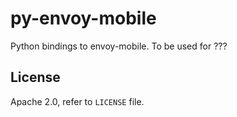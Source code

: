 # py-envoy-mobile

Python bindings to envoy-mobile. To be used for ???

## License

Apache 2.0, refer to `LICENSE` file.
